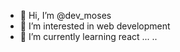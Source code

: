 - 👋 Hi, I’m @dev_moses
- 👀 I’m interested in web development
- 🌱 I’m currently learning react ...
..

<!---
abiomoses/abiomoses is a ✨ special ✨ repository because its `README.md` (this file) appears on your GitHub profile.
You can click the Preview link to take a look at your changes.
--->
